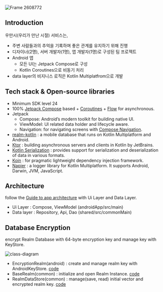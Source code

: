 ![Frame 2608772](https://github.com/Yeechaan/woomansi/assets/41672138/3679f4bb-4081-4667-90c4-5dac525c8a78)

## Introduction

우만시(우리가 만난 시절) 서비스는,

- 주변 사람들과의 추억을 기록하며 좋은 관계를 유지하기 위해 진행
- 디자이너(2명), 서버 개발자(1명), 앱 개발자(1명)로 구성된 팀 프로젝트
- Android 앱
  - 모든 UI는 Jetpack Compose로 구성
  - Kotlin Coroutines으로 비동기 처리
- data layer의 비지니스 로직은 Kotlin Multiplatfrom으로 개발



## Tech stack & Open-source libraries

- Minimum SDK level 24
- 100% [Jetpack Compose](https://developer.android.com/jetpack/compose) based + [Coroutines](https://github.com/Kotlin/kotlinx.coroutines) + [Flow](https://kotlin.github.io/kotlinx.coroutines/kotlinx-coroutines-core/kotlinx.coroutines.flow/) for asynchronous.
- Jetpack
  - Compose: Android’s modern toolkit for building native UI.
  - ViewModel: UI related data holder and lifecycle aware.
  - Navigation: for navigating screens with [Compose Navigation](https://developer.android.com/jetpack/compose/navigation).
- [realm-kotlin](https://github.com/realm/realm-kotlin) : a mobile database that runs on Kotlin Multiplatform and Android.
- [Ktor](https://github.com/ktorio/ktor) : building asynchronous servers and clients in Kotlin by JetBrains.
- [Kotlin Serialization](https://github.com/Kotlin/kotlinx.serialization) : provides support for serialization and deserialization of data in various formats.
- [Koin](https://github.com/InsertKoinIO/koin) : for pragmatic lightweight dependency injection framework.
- [Napier](https://github.com/AAkira/Napier) : a logger library for Kotlin Multiplatform. It supports Android, Darwin, JVM, JavaScript.



## Architecture

follow the [Guide to app architecture](https://developer.android.com/topic/architecture) with Ui Layer and Data Layer.

- Ui Layer : Compose, ViewModel
  (androidApp/src/main)
- Data layer : Repository, Api, Dao
  (shared/src/commonMain)



## Database Encryption

encrypt Realm Database with 64-byte encryption key and manage key with KeyStore.

![class-diagram](http://www.plantuml.com/plantuml/proxy?src=https://raw.githubusercontent.com/Yeechaan/woomansi/main/diagram/RealmKeyEncryptFlow.puml)

- EncryptionRealm(android) : create and manage realm key with AndroidKeyStore. [code](https://github.com/Yeechaan/woomansi/blob/main/shared/src/androidMain/kotlin/com/lee/remember/encryption/EncryptionRealm.kt)
- BaseRealm(common) : initialize and open Realm Instance. [code](https://github.com/Yeechaan/woomansi/blob/main/shared/src/commonMain/kotlin/com/lee/remember/local/BaseRealm.kt) 
- RealmDataStore(common) : manage(save, read) initial vector and encrypted realm key. [code](https://github.com/Yeechaan/woomansi/blob/main/shared/src/commonMain/kotlin/com/lee/remember/local/datastore/RealmDataStore.kt)